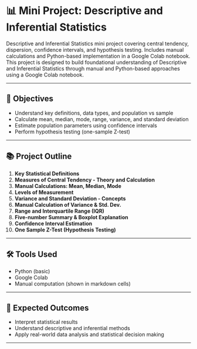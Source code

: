 #  📊 Mini Project: Descriptive and Inferential Statistics

Descriptive and Inferential Statistics mini project covering central tendency, dispersion, confidence intervals, and hypothesis testing. Includes manual calculations and Python-based implementation in a Google Colab notebook.
This project is designed to build foundational understanding of Descriptive and Inferential Statistics through manual and Python-based approaches using a Google Colab notebook.

---

## 🎯 Objectives

- Understand key definitions, data types, and population vs sample
- Calculate mean, median, mode, range, variance, and standard deviation
- Estimate population parameters using confidence intervals
- Perform hypothesis testing (one-sample Z-test)

---

## 📚 Project Outline

1. **Key Statistical Definitions**  
2. **Measures of Central Tendency - Theory and Calculation**  
3. **Manual Calculations: Mean, Median, Mode**  
4. **Levels of Measurement**  
5. **Variance and Standard Deviation - Concepts**  
6. **Manual Calculation of Variance & Std. Dev.**  
7. **Range and Interquartile Range (IQR)**  
8. **Five-number Summary & Boxplot Explanation**  
9. **Confidence Interval Estimation**  
10. **One Sample Z-Test (Hypothesis Testing)**  

---

## 🛠 Tools Used

- Python (basic)
- Google Colab
- Manual computation (shown in markdown cells)

---

## 📝 Expected Outcomes

- Interpret statistical results
- Understand descriptive and inferential methods
- Apply real-world data analysis and statistical decision making

---


